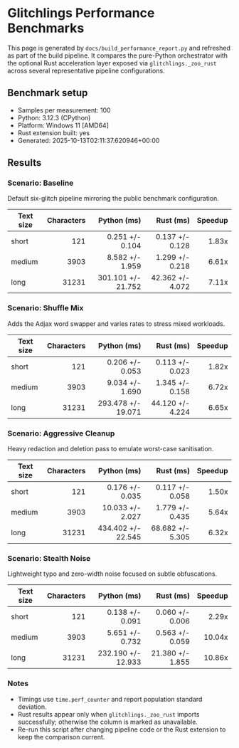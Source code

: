 # Glitchlings Performance Benchmarks

This page is generated by `docs/build_performance_report.py` and refreshed as part of the build pipeline. It compares the pure-Python orchestrator with the optional Rust acceleration layer exposed via `glitchlings._zoo_rust` across several representative pipeline configurations.

## Benchmark setup

- Samples per measurement: 100
- Python: 3.12.3 (CPython)
- Platform: Windows 11 [AMD64]
- Rust extension built: yes
- Generated: 2025-10-13T02:11:37.620946+00:00

## Results

### Scenario: Baseline

Default six-glitch pipeline mirroring the public benchmark configuration.

| Text size | Characters | Python (ms) | Rust (ms) | Speedup |
| --- | ---: | ---: | ---: | ---: |
| short | 121 | 0.251 +/- 0.104 | 0.137 +/- 0.128 | 1.83x |
| medium | 3903 | 8.582 +/- 1.959 | 1.299 +/- 0.218 | 6.61x |
| long | 31231 | 301.101 +/- 21.752 | 42.362 +/- 4.072 | 7.11x |

### Scenario: Shuffle Mix

Adds the Adjax word swapper and varies rates to stress mixed workloads.

| Text size | Characters | Python (ms) | Rust (ms) | Speedup |
| --- | ---: | ---: | ---: | ---: |
| short | 121 | 0.206 +/- 0.053 | 0.113 +/- 0.023 | 1.82x |
| medium | 3903 | 9.034 +/- 1.690 | 1.345 +/- 0.158 | 6.72x |
| long | 31231 | 293.478 +/- 19.071 | 44.120 +/- 4.224 | 6.65x |

### Scenario: Aggressive Cleanup

Heavy redaction and deletion pass to emulate worst-case sanitisation.

| Text size | Characters | Python (ms) | Rust (ms) | Speedup |
| --- | ---: | ---: | ---: | ---: |
| short | 121 | 0.176 +/- 0.035 | 0.117 +/- 0.058 | 1.50x |
| medium | 3903 | 10.033 +/- 2.027 | 1.779 +/- 0.435 | 5.64x |
| long | 31231 | 434.402 +/- 22.545 | 68.682 +/- 5.305 | 6.32x |

### Scenario: Stealth Noise

Lightweight typo and zero-width noise focused on subtle obfuscations.

| Text size | Characters | Python (ms) | Rust (ms) | Speedup |
| --- | ---: | ---: | ---: | ---: |
| short | 121 | 0.138 +/- 0.091 | 0.060 +/- 0.006 | 2.29x |
| medium | 3903 | 5.651 +/- 0.732 | 0.563 +/- 0.059 | 10.04x |
| long | 31231 | 232.190 +/- 12.933 | 21.380 +/- 1.855 | 10.86x |


### Notes

- Timings use `time.perf_counter` and report population standard deviation.
- Rust results appear only when `glitchlings._zoo_rust` imports successfully; otherwise the column is marked as unavailable.
- Re-run this script after changing pipeline code or the Rust extension to keep the comparison current.
